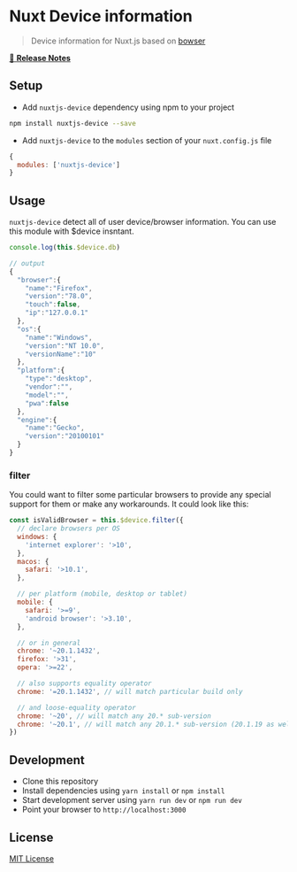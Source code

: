 # Nuxt Device information

> Device information for Nuxt.js based on [bowser](https://npmjs.com/bowser)

[📖 **Release Notes**](./CHANGELOG.md)

## Setup

- Add `nuxtjs-device` dependency using npm to your project

```sh
npm install nuxtjs-device --save
```

- Add `nuxtjs-device` to the `modules` section of your `nuxt.config.js` file

```js
{
  modules: ['nuxtjs-device']
}
```

## Usage

`nuxtjs-device` detect all of user device/browser information. You can use this module with \$device insntant.

```js
console.log(this.$device.db)

// output
{
  "browser":{
    "name":"Firefox",
    "version":"78.0",
    "touch":false,
    "ip":"127.0.0.1"
  },
  "os":{
    "name":"Windows",
    "version":"NT 10.0",
    "versionName":"10"
  },
  "platform":{
    "type":"desktop",
    "vendor":"",
    "model":"",
    "pwa":false
  },
  "engine":{
    "name":"Gecko",
    "version":"20100101"
  }
}
```

### filter

You could want to filter some particular browsers to provide any special support for them or make any workarounds. It could look like this:

```js
const isValidBrowser = this.$device.filter({
  // declare browsers per OS
  windows: {
    'internet explorer': '>10',
  },
  macos: {
    safari: '>10.1',
  },

  // per platform (mobile, desktop or tablet)
  mobile: {
    safari: '>=9',
    'android browser': '>3.10',
  },

  // or in general
  chrome: '~20.1.1432',
  firefox: '>31',
  opera: '>=22',

  // also supports equality operator
  chrome: '=20.1.1432', // will match particular build only

  // and loose-equality operator
  chrome: '~20', // will match any 20.* sub-version
  chrome: '~20.1', // will match any 20.1.* sub-version (20.1.19 as well as 20.1.12.42-alpha.1)
})
```

## Development

- Clone this repository
- Install dependencies using `yarn install` or `npm install`
- Start development server using `yarn run dev` or `npm run dev`
- Point your browser to `http://localhost:3000`

## License

[MIT License](./LICENSE)
